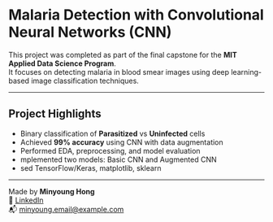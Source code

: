 # Malaria Detection with Convolutional Neural Networks (CNN)

This project was completed as part of the final capstone for the **MIT Applied Data Science Program**.  
It focuses on detecting malaria in blood smear images using deep learning-based image classification techniques.

---

## Project Highlights

- Binary classification of **Parasitized** vs **Uninfected** cells
- Achieved **99% accuracy** using CNN with data augmentation
- Performed EDA, preprocessing, and model evaluation
- mplemented two models: Basic CNN and Augmented CNN
- sed TensorFlow/Keras, matplotlib, sklearn

---

Made by **Minyoung Hong**  
🔗 [LinkedIn](https://www.linkedin.com/in/minyoung-hong/)  
📬 minyoung.email@example.com